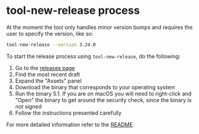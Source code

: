 # tool-new-release process

At the moment the tool only handles minor version bumps and requires the user to specify the version, like so:

```bash
tool-new-release --version 3.24.0
```

To start the release process using `tool-new-release`, do the following:

1. Go to the [releases page](https://github.com/ember-learn/tool-new-release/releases)
2. Find the most recent draft
3. Expand the "Assets" panel
4. Download the binary that corresponds to your operating system
5. Run the binary
5.1. If you are on macOS you will need to right-click and "Open" the binary to get around the security check, since the binary is not signed
6. Follow the instructions presented carefully

For more detailed information refer to the [README](https://github.com/ember-learn/tool-new-release).